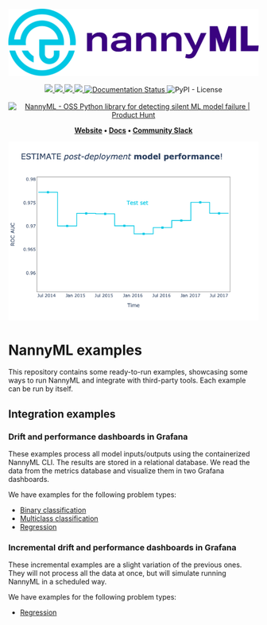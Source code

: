 <p align="center">
    <img src="https://raw.githubusercontent.com/NannyML/nannyml/main/media/thumbnail-4.png">
</p>
<p align="center">
    <a href="https://pypi.org/project/nannyml/">
        <img src="https://img.shields.io/pypi/v/nannyml.svg" />
    </a>
    <a href="https://anaconda.org/conda-forge/nannyml">
        <img src="https://anaconda.org/conda-forge/nannyml/badges/version.svg" />
    </a>
    <a href="https://pypi.org/project/nannyml/">
        <img src="https://img.shields.io/pypi/pyversions/nannyml.svg" />
    </a>
    <a href="https://github.com/nannyml/nannyml/actions/workflows/dev.yml">
        <img src="https://github.com/NannyML/nannyml/actions/workflows/dev.yml/badge.svg" />
    </a>
    <a href='https://nannyml.readthedocs.io/en/main/?badge=main'>
        <img src='https://readthedocs.org/projects/nannyml/badge/?version=main' alt='Documentation Status' />
    </a>
    <img alt="PyPI - License" src="https://img.shields.io/pypi/l/nannyml?color=green" />
    <br />
    <br />
    <a href="https://www.producthunt.com/posts/nannyml?utm_source=badge-top-post-badge&utm_medium=badge&utm_souce=badge-nannyml" target="_blank">
        <img src="https://api.producthunt.com/widgets/embed-image/v1/top-post-badge.svg?post_id=346412&theme=light&period=daily" alt="NannyML - OSS&#0032;Python&#0032;library&#0032;for&#0032;detecting&#0032;silent&#0032;ML&#0032;model&#0032;failure | Product Hunt" style="width: 250px; height: 54px;" width="250" height="54" />
    </a>

</p>

<p align="center">
    <strong>
        <a href="https://nannyml.com/">Website</a>
        •
        <a href="https://nannyml.readthedocs.io/en/stable/">Docs</a>
        •
        <a href="https://join.slack.com/t/nannymlbeta/shared_invite/zt-16fvpeddz-HAvTsjNEyC9CE6JXbiM7BQ">Community Slack</a>
    </strong>
</p>

<p align="center">
  <img src="https://raw.githubusercontent.com/NannyML/nannyml/main/media/cbpe_v3.gif" alt="animated">
</p>


# NannyML examples

This repository contains some ready-to-run examples, showcasing some ways to run NannyML and integrate 
with third-party tools. Each example can be run by itself. 

## Integration examples

### Drift and performance dashboards in Grafana

These examples process all model inputs/outputs using the containerized NannyML CLI. 
The results are stored in a relational database. We read the data from the metrics database and 
visualize them in two Grafana dashboards.

We have examples for the following problem types:

- [Binary classification](regression)
- [Multiclass classification](multiclass_classification)
- [Regression](regression)

### Incremental drift and performance dashboards in Grafana

These incremental examples are a slight variation of the previous ones. They will not process all the data at once, 
but will simulate running NannyML in a scheduled way. 

We have examples for the following problem types:

- [Regression](regression_incremental)